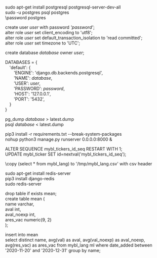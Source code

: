 sudo apt-get install postgresql postgresql-server-dev-all  
sudo -u postgres psql postgres  
\password postgres  

create user *user* with password *'password'*;  
alter role *user* set client_encoding to 'utf8';  
alter role *user* set default_transaction_isolation to 'read committed';  
alter role *user* set timezone to 'UTC';  

create database *database* owner *user*;  

DATABASES = {  
&emsp;'default': {  
&emsp;&emsp;'ENGINE': 'django.db.backends.postgresql',  
&emsp;&emsp;'NAME': *database*,  
&emsp;&emsp;'USER': *user*,  
&emsp;&emsp;'PASSWORD': *password*,  
&emsp;&emsp;'HOST': '127.0.0.1',  
&emsp;&emsp;'PORT': '5432',  
&emsp;}  
}  

pg_dump *database* > latest.dump  
psql *database* < latest.dump

pip3 install -r requirements.txt --break-system-packages  
nohup python3 manage.py runserver 0.0.0.0:8000 &  

ALTER SEQUENCE mybl_tickers_id_seq RESTART WITH 1;  
UPDATE mybl_ticker SET id=nextval('mybl_tickers_id_seq');  

\copy (select * from mybl_lang) to '/tmp/mybl_lang.csv' with csv header  

sudo apt-get install redis-server  
pip3 install django-redis  
sudo redis-server  


drop table if exists mean;  
create table mean (  
name varchar,  
aval int,  
aval_noexp int,  
ares_vac numeric(9, 2)  
);

insert into mean  
select distinct name, avg(val) as aval, avg(val_noexp) as aval_noexp, avg(res_vac) as ares_vac from mybl_lang ml 
where date_added between '2020-11-20' and '2020-12-31' group by name;
